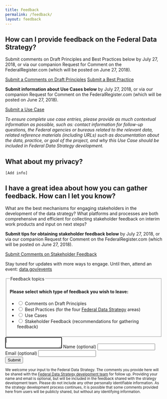```yaml
---
title: Feedback
permalink: /feedback/
layout: feedback
---
```


## How can I provide feedback on the Federal Data Strategy?

Submit comments on Draft Principles and Best Practices below by July 27, 2018, or via our companion Request for Comment on the FederalRegister.com (which will be posted on June 27, 2018).

<a class="usa-button usa-button-big" href="#">Submit a Comments on Draft Principles</a>
<a class="usa-button usa-button-big" href="#">Submit a Best Practice</a>

**Submit information about Use Cases below** by July 27, 2018, or via our companion Request for Comment on the FederalRegister.com (which will be posted on June 27, 2018).

<a class="usa-button usa-button-big" href="#">Submit a Use Case</a>

*To ensure complete use case entries, please provide as much contextual information as possible, such as: contact information for follow-up questions, the Federal agencies or bureaus related to the relevant data, related reference materials (including URLs) such as documentation about the data, practice, or goal of the project, and why this Use Case should be included in Federal Data Strategy development.*

## What about my privacy?

`[Add info]`

## I have a great idea about how you can gather feedback. How can I let you know?

What are the best mechanisms for engaging stakeholders in the development of the data strategy? What platforms and processes are both comprehensive and efficient for collecting stakeholder feedback on interim work products and input on next steps?  

**Submit tips for obtaining stakeholder feedback below** by July 27, 2018, or via our companion Request for Comment on the FederalRegister.com (which will be posted on June 27, 2018).

<a class="usa-button usa-button-big" href="#">
Submit Comments on Stakeholder Feedback</a>

Stay tuned for updates with more ways to engage. Until then, attend an event: [data.gov/events](https://www.data.gov/events)

<div id="feedback-form1">
  <form id="data-strategy-feedback">
    <div>
    </div>
    <fieldset class="usa-fieldset-inputs usa-sans">
    <h4>Please select which type of feedback you wish to leave:</h4>
      <legend class="usa-sr-only">Feedback topics</legend>
        <ul class="usa-unstyled-list">
          <li>
            <input id="principles" type="radio" name="feedback-topic" value="principles">
            <label for="principles">Comments on Draft Principles</label>
          </li>
          <li>
            <input id="best-practices" type="radio" name="feedback-topic" value="best-practices">
            <label for="best-practices">Best Practices (for the four <a href="/strategy">Federal Data Strategy</a> areas)</label>
          </li>
          <li>
            <input id="use-cases" type="radio" name="feedback-topic" value="use-cases">
            <label for="use-cases">Use Cases</label>
          </li>
          <li>
            <input id="stakeholder-feedback" type="radio" name="feedback-topic" value="stakeholder-feedback">
            <label for="stakeholder-feedback">Stakeholder Feedback (recommendations for gathering feedback)</label>
          </li>
        </ul>
    </fieldset>
    <label for="fba-text-long"></label><textarea id="fba-text-long" name="fba-text-long" class="textarea" autofocus="true"></textarea>
    <label for="fba-name">Name (optional)</label>
    <input id="fba-name" name="fba-name" type="text">
    <label for="fba-email">Email (optional)</label>
    <input id="fba-email" name="fba-email" type="text">
    <div class="button-wrapper">
      <button type="submit" id="fba-submit" class="usa-button usa-button-outline" href="#">Submit</button>
    </div>
  </form>
  <div id="disclaimer">
    <p><small>We welcome your input to the Federal Data Strategy. The comments you provide here will be shared with the <a class="usa-external_link" href="https://www.performance.gov/CAP/CAP_goal_2.html">Federal Data Strategy development team</a> for follow up. Providing your name and email is optional, but will be included in the feedback shared with the strategy development team. Please do not include any other personally identifiable information. As the strategy development process continues, it is possible that some comments provided here from users will be publicly shared, but without any identifying information.</small></p>
  </div>
</div>
